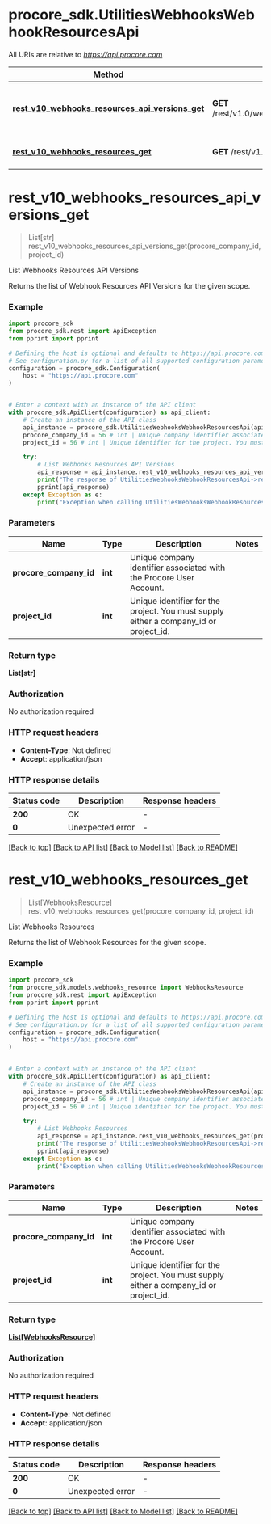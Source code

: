 # procore_sdk.UtilitiesWebhooksWebhookResourcesApi

All URIs are relative to *https://api.procore.com*

Method | HTTP request | Description
------------- | ------------- | -------------
[**rest_v10_webhooks_resources_api_versions_get**](UtilitiesWebhooksWebhookResourcesApi.md#rest_v10_webhooks_resources_api_versions_get) | **GET** /rest/v1.0/webhooks/resources/api_versions | List Webhooks Resources API Versions
[**rest_v10_webhooks_resources_get**](UtilitiesWebhooksWebhookResourcesApi.md#rest_v10_webhooks_resources_get) | **GET** /rest/v1.0/webhooks/resources | List Webhooks Resources


# **rest_v10_webhooks_resources_api_versions_get**
> List[str] rest_v10_webhooks_resources_api_versions_get(procore_company_id, project_id)

List Webhooks Resources API Versions

Returns the list of Webhook Resources API Versions for the given scope.

### Example


```python
import procore_sdk
from procore_sdk.rest import ApiException
from pprint import pprint

# Defining the host is optional and defaults to https://api.procore.com
# See configuration.py for a list of all supported configuration parameters.
configuration = procore_sdk.Configuration(
    host = "https://api.procore.com"
)


# Enter a context with an instance of the API client
with procore_sdk.ApiClient(configuration) as api_client:
    # Create an instance of the API class
    api_instance = procore_sdk.UtilitiesWebhooksWebhookResourcesApi(api_client)
    procore_company_id = 56 # int | Unique company identifier associated with the Procore User Account.
    project_id = 56 # int | Unique identifier for the project. You must supply either a company_id or project_id.

    try:
        # List Webhooks Resources API Versions
        api_response = api_instance.rest_v10_webhooks_resources_api_versions_get(procore_company_id, project_id)
        print("The response of UtilitiesWebhooksWebhookResourcesApi->rest_v10_webhooks_resources_api_versions_get:\n")
        pprint(api_response)
    except Exception as e:
        print("Exception when calling UtilitiesWebhooksWebhookResourcesApi->rest_v10_webhooks_resources_api_versions_get: %s\n" % e)
```



### Parameters


Name | Type | Description  | Notes
------------- | ------------- | ------------- | -------------
 **procore_company_id** | **int**| Unique company identifier associated with the Procore User Account. | 
 **project_id** | **int**| Unique identifier for the project. You must supply either a company_id or project_id. | 

### Return type

**List[str]**

### Authorization

No authorization required

### HTTP request headers

 - **Content-Type**: Not defined
 - **Accept**: application/json

### HTTP response details

| Status code | Description | Response headers |
|-------------|-------------|------------------|
**200** | OK |  -  |
**0** | Unexpected error |  -  |

[[Back to top]](#) [[Back to API list]](../README.md#documentation-for-api-endpoints) [[Back to Model list]](../README.md#documentation-for-models) [[Back to README]](../README.md)

# **rest_v10_webhooks_resources_get**
> List[WebhooksResource] rest_v10_webhooks_resources_get(procore_company_id, project_id)

List Webhooks Resources

Returns the list of Webhook Resources for the given scope.

### Example


```python
import procore_sdk
from procore_sdk.models.webhooks_resource import WebhooksResource
from procore_sdk.rest import ApiException
from pprint import pprint

# Defining the host is optional and defaults to https://api.procore.com
# See configuration.py for a list of all supported configuration parameters.
configuration = procore_sdk.Configuration(
    host = "https://api.procore.com"
)


# Enter a context with an instance of the API client
with procore_sdk.ApiClient(configuration) as api_client:
    # Create an instance of the API class
    api_instance = procore_sdk.UtilitiesWebhooksWebhookResourcesApi(api_client)
    procore_company_id = 56 # int | Unique company identifier associated with the Procore User Account.
    project_id = 56 # int | Unique identifier for the project. You must supply either a company_id or project_id.

    try:
        # List Webhooks Resources
        api_response = api_instance.rest_v10_webhooks_resources_get(procore_company_id, project_id)
        print("The response of UtilitiesWebhooksWebhookResourcesApi->rest_v10_webhooks_resources_get:\n")
        pprint(api_response)
    except Exception as e:
        print("Exception when calling UtilitiesWebhooksWebhookResourcesApi->rest_v10_webhooks_resources_get: %s\n" % e)
```



### Parameters


Name | Type | Description  | Notes
------------- | ------------- | ------------- | -------------
 **procore_company_id** | **int**| Unique company identifier associated with the Procore User Account. | 
 **project_id** | **int**| Unique identifier for the project. You must supply either a company_id or project_id. | 

### Return type

[**List[WebhooksResource]**](WebhooksResource.md)

### Authorization

No authorization required

### HTTP request headers

 - **Content-Type**: Not defined
 - **Accept**: application/json

### HTTP response details

| Status code | Description | Response headers |
|-------------|-------------|------------------|
**200** | OK |  -  |
**0** | Unexpected error |  -  |

[[Back to top]](#) [[Back to API list]](../README.md#documentation-for-api-endpoints) [[Back to Model list]](../README.md#documentation-for-models) [[Back to README]](../README.md)

